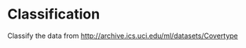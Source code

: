 Classification
==============

Classify the data from http://archive.ics.uci.edu/ml/datasets/Covertype
